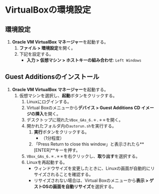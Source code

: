 # VirtualBoxの環境設定

## 環境設定
1. **Oracle VM VirtualBox マネージャー**を起動する。
   1. **ファイル > 環境設定**を開く。
   2. 下記を設定する。
      - **入力 > 仮想マシン > ホストキーの組み合わせ**: `Left Windows`

## Guest Additionsのインストール
1. **Oracle VM VirtualBox マネージャー**を起動する。
   1. 仮想マシンを選択し、**起動**ボタンをクリックする。
      1. Linuxにログインする。
      2. Virtual Boxのメニューから**デバイス > Guest Additions CD イメージの挿入**を開く。
      3. デスクトップに現れた`VBox_GAs_6.＊.＊＊`を開く。
      4. 開かれたフォルダ内の`autorun.sh`を実行する。
         1. **実行**ボタンをクリックする。
            - （1分程度）
         2. 「Press Return to close this window」と表示されたら**[ENTER]**キーを押す。
      5. `VBox_GAs_6.＊.＊＊`を右クリックし、**取り出す**を選択する。
      6. Linuxを再起動する。
         - ウィンドウサイズを変更したときに、Linuxの画面が自動的にリサイズされることを確認する。
         - リサイズされない場合は、Virtual Boxのメニューから**表示 > ゲストOSの画面を自動リサイズ**を選択する。
